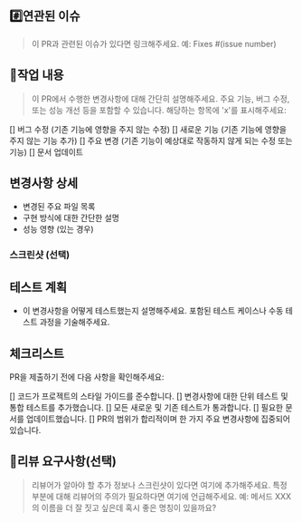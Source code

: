 ## #️⃣연관된 이슈

> 이 PR과 관련된 이슈가 있다면 링크해주세요. 예: Fixes #(issue number)


## 📝작업 내용

> 이 PR에서 수행한 변경사항에 대해 간단히 설명해주세요. 주요 기능, 버그 수정, 또는 성능 개선 등을 포함할 수 있습니다.
해당하는 항목에 'x'를 표시해주세요:

[] 버그 수정 (기존 기능에 영향을 주지 않는 수정)
[] 새로운 기능 (기존 기능에 영향을 주지 않는 기능 추가)
[] 주요 변경 (기존 기능이 예상대로 작동하지 않게 되는 수정 또는 기능)
[] 문서 업데이트


## 변경사항 상세

- 변경된 주요 파일 목록
- 구현 방식에 대한 간단한 설명
- 성능 영향 (있는 경우)


### 스크린샷 (선택)


## 테스트 계획

- 이 변경사항을 어떻게 테스트했는지 설명해주세요. 포함된 테스트 케이스나 수동 테스트 과정을 기술해주세요.


## 체크리스트

PR을 제출하기 전에 다음 사항을 확인해주세요:

[] 코드가 프로젝트의 스타일 가이드를 준수합니다.
[] 변경사항에 대한 단위 테스트 및 통합 테스트를 추가했습니다.
[] 모든 새로운 및 기존 테스트가 통과합니다.
[] 필요한 문서를 업데이트했습니다.
[] PR의 범위가 합리적이며 한 가지 주요 변경사항에 집중되어 있습니다.


## 💬리뷰 요구사항(선택)

> 리뷰어가 알아야 할 추가 정보나 스크린샷이 있다면 여기에 추가해주세요.
> 특정 부분에 대해 리뷰어의 주의가 필요하다면 여기에 언급해주세요.
> 예: 메서드 XXX의 이름을 더 잘 짓고 싶은데 혹시 좋은 명칭이 있을까요?
